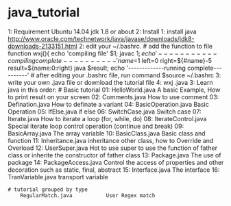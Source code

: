 # java_tutorial
1: Requirement
    Ubuntu 14.04
    jdk 1.8 or about
2: Install 
    1: install java
        http://www.oracle.com/technetwork/java/javase/downloads/jdk8-downloads-2133151.html
    2: edit your ~/.bashrc.
        # add the function to file
        function wxj(){
            echo 'compiling file' $1;
            javac $1;
            echo '-----------compiling complete----------'
            name=$1
            left=0
            right=${#name}-5
            result=${name:0:right}
            java $result;
            echo '-------------running complete----------'
        # after editing your .bashrc file, run command
        $source ~/.bashrc
    3: write your own <filename>.java file or download the tutorial file
    4: wxj <filename>.java
3: Learn java in this order:
    # Basic tutorial
        01: HelloWorld.java         A basic Example, How to print result on your screen
        02: Comments.java           How to use comment
        03: Defination.java         How to definate a variant
        04: BasicOperation.java     Basic Operation
        05: IfElse.java             if else 
        06: SwitchCase.java         Switch case
        07: Iterate.java            How to iterate a loop (for, while, do)
        08: IterateControl.java     Special iterate loop control operation (continue and break)
        09: BasicArray.java              The array variable
        10: BasicClass.java         Basic class and function 
        11: Inheritance.java        inheritance other class, how to Override and Overload
        12: UserSuper.java          Hot to use super to use the function of father class or inherite the constructor of father class
        13: Package.java            The use of package
        14: PackageAccess.java      Control the access of properties and other decoration such as static, final, abstract
        15: Interface.java          The interface
        16: TranVariable.java       transport variable  

    # tutorial grouped by type
        RegularMatch.java           User Regex match
